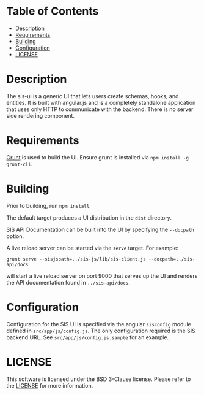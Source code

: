 Table of Contents
=================

- [Description](#description)
- [Requirements](#requirements)
- [Building](#building)
- [Configuration](#configuration)
- [LICENSE](#license)

# Description

The sis-ui is a generic UI that lets users create schemas, hooks, and entities.
It is built with angular.js and is a completely standalone application that
uses only HTTP to communicate with the backend.  There is no server side
rendering component.

# Requirements

[Grunt](http://gruntjs.com) is used to build the UI.  Ensure grunt is installed
via `npm install -g grunt-cli`.

# Building

Prior to building, run `npm install`.

The default target produces a UI distribution in the `dist` directory.

SIS API Documentation can be built into the UI by
specifying the `--docpath` option.

A live reload server can be started via the `serve` target.  For example:

`grunt serve --sisjspath=../sis-js/lib/sis-client.js --docpath=../sis-api/docs`

will start a live reload server on port 9000 that serves up the UI and renders
the API documentation found in `../sis-api/docs`.

# Configuration

Configuration for the SIS UI is specified via the angular `sisconfig` module
defined in `src/app/js/config.js`.  The only configuration required is the
SIS backend URL.  See `src/app/js/config.js.sample` for an example.

# LICENSE

This software is licensed under the BSD 3-Clause license.  Please refer to the [LICENSE](./LICENSE) for more information.
